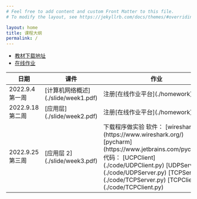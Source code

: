 ```yaml
---
# Feel free to add content and custom Front Matter to this file.
# To modify the layout, see https://jekyllrb.com/docs/themes/#overriding-theme-defaults

layout: home
title: 课程大纲
permalink: /
---
```


- [教材下载地址](./textbook)
- [在线作业](./homework)

<table>
<colgroup>
<col width="20%" />
<col width="20%" />
<col width="30%" />
<col width="30%" />
</colgroup>
<thead>
<tr class="header">
<th>日期</th>
<th>课件</th>
<th>作业</th>
<th>资料</th>
</tr>
</thead>
<tbody>
<tr>
<td markdown="span">2022.9.4 第一周 </td>
<td markdown="span">[计算机网络概述](./slide/week1.pdf)</td>
<td markdown="span">注册[在线作业平台](./homework) </td>
<td markdown="span"></td>
</tr>
<tr>
<td markdown="span">2022.9.18 第二周</td>
<td markdown="span">[应用层](./slide/week2.pdf)</td>
<td markdown="span">注册[在线作业平台](./homework)</td>
<td markdown="span"></td>
</tr>
<tr>
<td markdown="span">2022.9.25 第三周</td>
<td markdown="span">[应用层 2](./slide/week3.pdf)</td>
<td markdown="span">下载程序做实验
软件：
[wireshark](https://www.wireshark.org/)
[pycharm](https://www.jetbrains.com/pycharm/)
代码：
[UCPClient](./code/UDPClient.py)
[UDPServer](./code/UDPServer.py)
[TCPServer](./code/TCPServer.py)
[TCPClient](./code/TCPClient.py)
</td>
<td markdown="span">
[应用层：socket编程与P2P（课堂录像）](https://www.bilibili.com/video/BV18841147w4/)
<br>
[磁力下载](./video/bittorrent.mp4)
<br>
[比特币](./video/bitcoin.mp4)
</td>
</tr>
</tbody>
</table>
